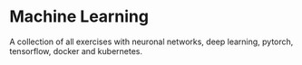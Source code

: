 # Machine Learning

A collection of all exercises with neuronal networks, deep learning, pytorch, tensorflow, docker and kubernetes.

